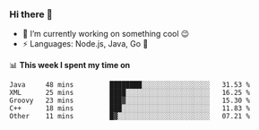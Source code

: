 ### Hi there 👋

<!--
**nodejh/nodejh** is a ✨ _special_ ✨ repository because its `README.md` (this file) appears on your GitHub profile.

Here are some ideas to get you started:

- 🔭 I’m currently working on ...
- 🌱 I’m currently learning ...
- 👯 I’m looking to collaborate on ...
- 🤔 I’m looking for help with ...
- 💬 Ask me about ...
- 📫 How to reach me: ...
- 😄 Pronouns: ...
- ⚡ Fun fact: ...
-->

- 🔭 I’m currently working on something cool :wink:
- ⚡ Languages: Node.js, Java, Go :thought_balloon:

📊 **This week I spent my time on**

<!--START_SECTION:waka-->
```text
Java     48 mins         ████████░░░░░░░░░░░░░░░░░   31.53 % 
XML      25 mins         ████░░░░░░░░░░░░░░░░░░░░░   16.25 % 
Groovy   23 mins         ███▓░░░░░░░░░░░░░░░░░░░░░   15.30 % 
C++      18 mins         ███░░░░░░░░░░░░░░░░░░░░░░   11.83 % 
Other    11 mins         █▓░░░░░░░░░░░░░░░░░░░░░░░   07.21 % 
```
<!--END_SECTION:waka-->


<!--
:traffic_light: **Visitors**

![visitors](https://visitor-badge.glitch.me/badge?page_id=nodejh.nodejh)
-->
